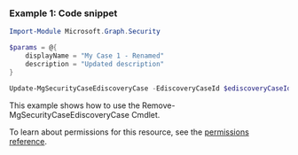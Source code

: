 ### Example 1: Code snippet

```powershellImport-Module Microsoft.Graph.Security

$params = @{
	displayName = "My Case 1 - Renamed"
	description = "Updated description"
}

Update-MgSecurityCaseEdiscoveryCase -EdiscoveryCaseId $ediscoveryCaseId -BodyParameter $params
```
This example shows how to use the Remove-MgSecurityCaseEdiscoveryCase Cmdlet.
To learn about permissions for this resource, see the [permissions reference](/graph/permissions-reference).

